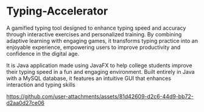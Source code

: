 # Typing-Accelerator
A gamified typing tool designed to enhance typing speed and accuracy through interactive exercises and personalized training.
By combining adaptive learning with engaging games, it transforms typing practice into an enjoyable experience,
empowering users to improve productivity and confidence in the digital age.

It is Java application made using JavaFX to help college students improve 
their typing speed in a fun and engaging environment. 
Built entirely in Java with a MySQL database, it features an intuitive GUI
that enhances interaction and typing skills


https://github.com/user-attachments/assets/81d42609-d2c6-44d9-bb72-d2aa0d27ce06



